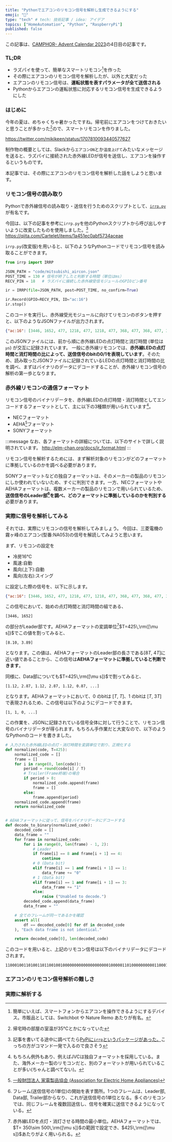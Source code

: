 ```yaml
---
title: "Pythonでエアコンのリモコン信号を解析し生成できるようにする"
emoji: "🦝"
type: "tech" # tech: 技術記事 / idea: アイデア
topics: ["HomeAutomation", "Python", "RaspberryPi"]
published: false
---
```


この記事は、[CAMPHOR- Advent Calendar 2023](https://advent.camph.net)の4日目の記事です。

### TL;DR
- ラズパイを使って、簡単なスマートリモコン[^1]を作った
- その際にエアコンのリモコン信号を解析したが、以外と大変だった
- エアコンのリモコン信号は、**運転状態を表すパラメータが全て送信される**
- Pythonからエアコンの運転状態に対応するリモコン信号を生成できるようにした

[^1]: 簡単にいえば、スマートフォンからエアコンを操作できるようにするデバイス。市販品としては、Switchbot や Nature Remo あたりが有名。

### はじめに
今年の夏は、めちゃくちゃ暑かったですね。帰宅前にエアコンをつけておきたいと思うことが多かった[^2]ので、スマートリモコンを作りました。

https://twitter.com/mikikeen/status/1707810093440577627

制作物の概要としては、Slackから`エアコンON`とか`温度上げて`みたいなメッセージを送ると、ラズパイに接続された赤外線LEDが信号を送信し、エアコンを操作するというものです。

本記事では、その際にエアコンのリモコン信号を解析した話をしようと思います。

[^2]: 帰宅時の部屋の室温が35℃とかになっていた

### リモコン信号の読み取り
Pythonで赤外線信号の読み取り・送信を行うためのスクリプトとして、[`irrp.py`](https://abyz.me.uk/rpi/pigpio/examples.html)が有名です。

今回は、以下の記事を参考に`irrp.py`を他のPythonスクリプトから呼び出しやすいように改変したものを使用しました。[^3]
https://qiita.com/Cartelet/items/1a451ec0abf5734aceae

[^3]: 記事を書いてる途中に調べてたら[PyPiに`irrp`というパッケージがあった。](https://pypi.org/project/irrp/)こっちの方がコマンド一発で入るので良さそう

`irrp.py`(改変版)を用いると、以下のようなPythonコードでリモコン信号を読み取ることができます。

```python
from irrp import IRRP

JSON_PATH = "code/mitsubishi_aircon.json"
POST_TIME = 130 # 信号が終了したと判断する時間（単位はms）
RECV_PIN = 18   # ラズパイに接続した赤外線受信モジュールのGPIOピン番号

ir = IRRP(file=JSON_PATH, post=POST_TIME, no_confirm=True)

ir.Record(GPIO=RECV_PIN, ID="ac:16")
ir.stop()
```

このコードを実行し、赤外線受光モジュールに向けてリモコンのボタンを押すと、以下のようなJSONファイルが出力されます。

```json
{"ac:16": [3446, 1652, 477, 1218, 477, 1218, 477, 368, 477, 368, 477, 368, 477, 1218, 477, 368, 477, 368, 477, 1218, 477, 1218, 477, 368, 477, 1218, 477, 368, 477, 368, 477, 1218, 477, 1218, 477, 368, 477, 1218, 477, 1218, 477, 368, 477, 368, 477, 1218, 477, 368, 477, 368, 477, 1218, 477, 368, 477, 368, 477, 368, 477, 368, 477, 368, 477, 368, 477, 368, 477, 368, 477, 368, 477, 368, 553, 368, 477, 368, 477, 368, 477, 368, 477, 368, 477, 368, 477, 368, 477, 368, 477, 368, 477, 368, 477, 1218, 477, 368, 477, 368, 477, 368, 477, 368, 477, 368, 477, 1218, 477, 1218, 477, 368, 477, 1218, 477, 368, 477, 368, 477, 368, 477, 368, 477, 368, 477, 368, 477, 368, 477, 368, 477, 368, 477, 368, 553, 1218, 477, 1218, 477, 368, 477, 368, 477, 368, 477, 1218, 477, 1218, 477, 368, 477, 368, 477, 368, 477, 368, 553, 368, 477, 368, 477, 1218, 477, 368, 477, 368, 477, 368, 477, 368, 477, 368, 477, 368, 477, 368, 477, 368, 477, 368, 477, 368, 553, 368, 477, 368, 477, 368, 477, 368, 477, 368, 477, 368, 477, 368, 477, 368, 553, 368, 477, 368, 477, 368, 477, 368, 477, 368, 477, 368, 477, 368, 477, 368, 477, 368, 477, 368, 477, 368, 477, 368, 477, 368, 477, 368, 477, 368, 477, 368, 477, 368, 553, 368, 477, 368, 477, 1218, 477, 368, 477, 368, 477, 368, 477, 368, 477, 368, 477, 368, 477, 368, 477, 368, 477, 368, 477, 368, 477, 368, 477, 368, 477, 368, 477, 368, 477, 368, 477, 368, 477, 368, 477, 368, 477, 368, 477, 1218, 477, 1218, 477, 368, 477, 368, 477, 368, 477, 1218, 477, 368, 477, 1218, 477, 12982, 3446, 1652, 477, 1218, 477, 1218, 477, 368, 477, 368, 553, 368, 477, 1218, 477, 368, 477, 368, 477, 1218, 477, 1218, 477, 368, 477, 1218, 477, 368, 477, 368, 477, 1218, 477, 1218, 477, 368, 477, 1218, 477, 1218, 477, 368, 477, 368, 477, 1218, 477, 368, 477, 368, 477, 1218, 477, 368, 477, 368, 477, 368, 477, 368, 477, 368, 477, 368, 477, 368, 477, 368, 477, 368, 477, 368, 477, 368, 477, 368, 477, 368, 477, 368, 477, 368, 477, 368, 477, 368, 553, 368, 477, 368, 477, 368, 477, 1218, 477, 368, 477, 368, 477, 368, 477, 368, 477, 368, 477, 1218, 477, 1218, 477, 368, 477, 1218, 477, 368, 477, 368, 477, 368, 477, 368, 477, 368, 477, 368, 477, 368, 477, 368, 477, 368, 477, 368, 477, 1218, 477, 1218, 477, 368, 477, 368, 477, 368, 477, 1218, 477, 1218, 477, 368, 477, 368, 477, 368, 477, 368, 477, 368, 477, 368, 553, 1218, 477, 368, 477, 368, 477, 368, 477, 368, 477, 368, 477, 368, 477, 368, 477, 368, 477, 368, 477, 368, 477, 368, 477, 368, 477, 368, 477, 368, 477, 368, 477, 368, 477, 368, 477, 368, 477, 368, 477, 368, 477, 368, 477, 368, 477, 368, 477, 368, 477, 368, 477, 368, 477, 368, 477, 368, 477, 368, 477, 368, 477, 368, 477, 368, 477, 368, 477, 368, 477, 368, 477, 368, 477, 368, 477, 1218, 477, 368, 477, 368, 477, 368, 477, 368, 477, 368, 477, 368, 477, 368, 477, 368, 477, 368, 477, 368, 477, 368, 477, 368, 477, 368, 477, 368, 477, 368, 477, 368, 477, 368, 477, 368, 477, 368, 477, 1218, 477, 1218, 477, 368, 477, 368, 477, 368, 477, 1218, 477, 368, 477, 1218, 477]}
```

このJSONファイルには、前から順に赤外線LEDの点灯時間と消灯時間 (単位は`μs`) が交互に記録されています。
一般に赤外線リモコンでは、**赤外線LEDの点灯時間と消灯時間の比によって、送信信号のbitの0/1を表現しています**。そのため、読み取ったJSONファイルに記録されているLEDの点灯時間と消灯時間の比を調べ、まずはバイナリのデータにデコードすることが、赤外線リモコン信号の解析の第一歩となります。

### 赤外線リモコンの通信フォーマット
リモコン信号のバイナリデータを、赤外線LEDの点灯時間・消灯時間としてエンコードするフォーマットとして、主に以下の3種類が用いられています[^4]。

- NECフォーマット
- AEHA[^5]フォーマット
- SONYフォーマット

[^4]: もちろん例外もあり、例えばJVCは独自フォーマットを採用している。また、海外メーカー製のリモコンだと、別のフォーマットが用いられていることが多い(ちゃんと調べてない)。
[^5]: [一般財団法人 家電製品協会 (Association for Electric Home Appliances)](https://aeha.or.jp/)

:::message
なお、各フォーマットの詳細については、以下のサイトで詳しく説明されています。
http://elm-chan.org/docs/ir_format.html
:::

リモコン信号を解析するためには、まず解析対象のリモコンがどのフォーマットに準拠しているのかを調べる必要があります。

SONYフォーマットなどの独自フォーマットは、そのメーカーの製品のリモコンにしか使われていないため、すぐに判別できます。一方、NECフォーマットやAEHAフォーマットは、複数メーカーの製品のリモコンで用いられているため、**送信信号のLeader部[^6]を調べ、どのフォーマットに準拠しているのかを判別する**必要があります。

[^6]: フレーム(送信信号の1単位)の開始を表す箇所。1つのフレームは、Leader部, Data部, Trailer部からなり、これが送信信号の1単位となる。多くのリモコンでは、同じフレームを複数回送信し、信号を確実に送信できるようになっている。

### 実際に信号を解析してみる
それでは、実際にリモコンの信号を解析してみましょう。
今回は、三菱電機の霧ヶ峰のエアコン(型番:NA053)の信号を解読してみようと思います。

<!--ここにリモコンの写真を貼る-->

まず、リモコンの設定を

- 冷房16℃
- 風速:自動
- 風向(上下):自動
- 風向(左右):スイング

に設定した際の信号を、以下に示します。

```json
{"ac:16": [3446, 1652, 477, 1218, 477, 1218, 477, 368, 477, 368, 477, 368, 477, 1218, 477, 368, 477, 368, 477, 1218, 477, 1218, 477, 368, 477, 1218, 477, 368, 477, 368, 477, 1218, 477, 1218, 477, 368, 477, 1218, 477, 1218, 477, 368, 477, 368, 477, 1218, 477, 368, 477, 368, 477, 1218, 477, 368, 477, 368, 477, 368, 477, 368, 477, 368, 477, 368, 477, 368, 477, 368, 477, 368, 477, 368, 553, 368, 477, 368, 477, 368, 477, 368, 477, 368, 477, 368, 477, 368, 477, 368, 477, 368, 477, 368, 477, 1218, 477, 368, 477, 368, 477, 368, 477, 368, 477, 368, 477, 1218, 477, 1218, 477, 368, 477, 1218, 477, 368, 477, 368, 477, 368, 477, 368, 477, 368, 477, 368, 477, 368, 477, 368, 477, 368, 477, 368, 553, 1218, 477, 1218, 477, 368, 477, 368, 477, 368, 477, 1218, 477, 1218, 477, 368, 477, 368, 477, 368, 477, 368, 553, 368, 477, 368, 477, 1218, 477, 368, 477, 368, 477, 368, 477, 368, 477, 368, 477, 368, 477, 368, 477, 368, 477, 368, 477, 368, 553, 368, 477, 368, 477, 368, 477, 368, 477, 368, 477, 368, 477, 368, 477, 368, 553, 368, 477, 368, 477, 368, 477, 368, 477, 368, 477, 368, 477, 368, 477, 368, 477, 368, 477, 368, 477, 368, 477, 368, 477, 368, 477, 368, 477, 368, 477, 368, 477, 368, 553, 368, 477, 368, 477, 1218, 477, 368, 477, 368, 477, 368, 477, 368, 477, 368, 477, 368, 477, 368, 477, 368, 477, 368, 477, 368, 477, 368, 477, 368, 477, 368, 477, 368, 477, 368, 477, 368, 477, 368, 477, 368, 477, 368, 477, 1218, 477, 1218, 477, 368, 477, 368, 477, 368, 477, 1218, 477, 368, 477, 1218, 477, 12982, 3446, 1652, 477, 1218, 477, 1218, 477, 368, 477, 368, 553, 368, 477, 1218, 477, 368, 477, 368, 477, 1218, 477, 1218, 477, 368, 477, 1218, 477, 368, 477, 368, 477, 1218, 477, 1218, 477, 368, 477, 1218, 477, 1218, 477, 368, 477, 368, 477, 1218, 477, 368, 477, 368, 477, 1218, 477, 368, 477, 368, 477, 368, 477, 368, 477, 368, 477, 368, 477, 368, 477, 368, 477, 368, 477, 368, 477, 368, 477, 368, 477, 368, 477, 368, 477, 368, 477, 368, 477, 368, 553, 368, 477, 368, 477, 368, 477, 1218, 477, 368, 477, 368, 477, 368, 477, 368, 477, 368, 477, 1218, 477, 1218, 477, 368, 477, 1218, 477, 368, 477, 368, 477, 368, 477, 368, 477, 368, 477, 368, 477, 368, 477, 368, 477, 368, 477, 368, 477, 1218, 477, 1218, 477, 368, 477, 368, 477, 368, 477, 1218, 477, 1218, 477, 368, 477, 368, 477, 368, 477, 368, 477, 368, 477, 368, 553, 1218, 477, 368, 477, 368, 477, 368, 477, 368, 477, 368, 477, 368, 477, 368, 477, 368, 477, 368, 477, 368, 477, 368, 477, 368, 477, 368, 477, 368, 477, 368, 477, 368, 477, 368, 477, 368, 477, 368, 477, 368, 477, 368, 477, 368, 477, 368, 477, 368, 477, 368, 477, 368, 477, 368, 477, 368, 477, 368, 477, 368, 477, 368, 477, 368, 477, 368, 477, 368, 477, 368, 477, 368, 477, 368, 477, 1218, 477, 368, 477, 368, 477, 368, 477, 368, 477, 368, 477, 368, 477, 368, 477, 368, 477, 368, 477, 368, 477, 368, 477, 368, 477, 368, 477, 368, 477, 368, 477, 368, 477, 368, 477, 368, 477, 368, 477, 1218, 477, 1218, 477, 368, 477, 368, 477, 368, 477, 1218, 477, 368, 477, 1218, 477]}
```

この信号において、始めの点灯時間と消灯時間の組である、

```
[3446, 1652]
```

の部分がLeader部です。AEHAフォーマットの変調単位[^7]$T=425\,\rm{[\mu s]}$でこの値を割ってみると、

[^7]: 赤外線LEDを点灯・消灯させる時間の最小単位。AEHAフォーマットでは、$T= 350\sim 500\,\rm{[\mu s]}$の範囲で設定でき、$425\,\rm{[\mu s]}$あたりがよく用いられる。


```
[8.10, 3.89]
```

となります。この値は、AEHAフォーマットのLeader部の長さである[$8T$, $4T$]に近い値であることから、この信号は**AEHAフォーマットに準拠していると判断できます**。

同様に、Data部についても$T=425\,\rm{[\mu s]}$で割ってみると、

```
[1.12, 2.87, 1.12, 2.87, 1.12, 0.87, ...]
```

となります。AEHAフォーマットにおいて、$0$ のbitは [$T$, $T$]、$1$ のbitは [$T$, $3T$] で表現されるため、この信号は以下のようにデコードできます。

```
[1, 1, 0, ...]
```

この作業を、JSONに記録されている信号全体に対して行うことで、リモコン信号のバイナリデータが得られます。もちろん手作業だと大変なので、以下のようなPythonのコードを書きました。

```python
# 入力された赤外線LEDの点灯・消灯時間を変調単位で割り、正規化する
def normalize(code, T=425):
    normalized_code = []
    frame = []
    for i in range(0, len(code)):
        period = round(code[i] / T)
        # Trailer(Frame終端)の場合
        if period > 8:
            normalized_code.append(frame)
            frame = []
        else:
            frame.append(period)
    normalized_code.append(frame)
    return normalized_code


# AEHAフォーマットに従って、信号をバイナリデータにデコードする
def decode_to_binary(normalized_code):
    decoded_code = []
    data_frame = ""
    for frame in normalized_code:
        for i in range(0, len(frame) - 1, 2):
            # Leader
            if frame[i] == 8 and frame[i + 1] == 4:
                continue
            # 0 (Data bit)
            elif frame[i] == 1 and frame[i + 1] == 1:
                data_frame += "0"
            # 1 (Data bit)
            elif frame[i] == 1 and frame[i + 1] == 3:
                data_frame += "1"
            else:
                raise ("Unabled to decode.")
        decoded_code.append(data_frame)
        data_frame = ""

    # 全てのフレームが同一であるかを確認
    assert all(
        df == decoded_code[0] for df in decoded_code
    ), "Each data frame is not identical."

    return decoded_code[0], len(decoded_code)
```

このコードを用いると、上記のリモコン信号は以下のバイナリデータにデコードされます。

```
110001001101001101100100100000000000000000000100000110100000000001100011000000100000000000000000000000000000000000001000000000000000000011000101
```
### エアコンのリモコン信号解析の難しさ

### 実際に解析する